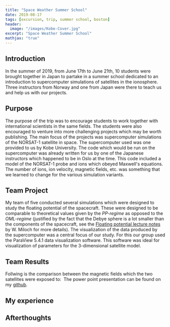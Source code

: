 ```yaml
---
title: "Space Weather Summer School"
date: 2019-08-17
tags: [excursion, trip, summer school, boston]
header:
  image: "/images/Kobe-Cover.jpg"
excerpt: "Space Weather Summer School"
mathjax: "true"
---
```

## Introduction
In the summer of 2019, from June 17th to June 21th, 10 students were brought together in Japan to partake in a summer school dedicated to an introduction to supercomputer simulations of satellites in the ionosphere. Three instructors from Norway and one from Japan were there to teach us and help us with our projects.

## Purpose
The purpose of the trip was to encourage students to work together with international scientists in the same fields. The students were also encouraged to venture into more challenging projects which may be worth publishing. The main focus of the projects was supercomputer simulations of the NORSAT-1 satellite in space. The supercomputer used was one provided to us by Kobe University. The code which would be run on the supercomputer was already written for us by one of the Japanese instructors which happened to be in Oslo at the time. This code included a model of the NORSAT-1 probe and ions which obeyed Maxwell's equations. The number of ions, ion velocity, magnetic fields, etc. was something that we learned to change for the various simulation variants.

## Team Project
My team of five conducted several simulations which were designed to study the floating potential of the spacecraft. These were designed to be comparable to theoretical values given by the *PP-regime* as opposed to the *OML-regime* (justified by the fact that the Debye sphere is a lot smaller than the components of the spacecraft, see the [Floating potential lecture notes](https://github.com/steinnhauser/4DSNW-2019/Kobe) by W. Miloch for more details). The visualization of the data produced by the supercomputer was a central focus of our study. For this our group used the ParaView 5.4.1 data visualization software. This software was ideal for visualization of parameters for the 3-dimensional satellite model.

## Team Results
Follwing is the comparison between the magnetic fields which the two satellites were exposed to:
<img src="{{ site.url }}{{ site.baseurl }}/images/SWSS_Comparison-Bfields.png" alt="">
The power point presentation can be found on my [github](https://github.com/steinnhauser/4DSNW-2019/Kobe).

## My experience

## Afterthoughts
